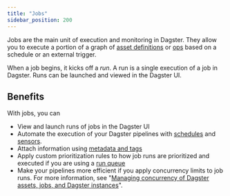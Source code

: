 ```yaml
---
title: "Jobs"
sidebar_position: 200
---
```


Jobs are the main unit of execution and monitoring in Dagster. They allow you to execute a portion of a graph of [asset definitions](/guides/build/assets/defining-assets) or [ops](/guides/build/ops/) based on a schedule or an external trigger.

When a job begins, it kicks off a _run_. A run is a single execution of a job in Dagster. Runs can be launched and viewed in the Dagster UI.

## Benefits

With jobs, you can

* View and launch runs of jobs in the Dagster UI
* Automate the execution of your Dagster pipelines with [schedules](/guides/automate/schedules/) and [sensors](/guides/automate/sensors/).
* Attach information using [metadata and tags](/guides/build/assets/metadata-and-tags)
* Apply custom prioritization rules to how job runs are prioritized and executed if you are using a [run queue](/guides/deploy/execution/run-coordinators)
* Make your pipelines more efficient if you apply concurrency limits to job runs. For more information, see "[Managing concurrency of Dagster assets, jobs, and Dagster instances](/guides/operate/managing-concurrency)".
